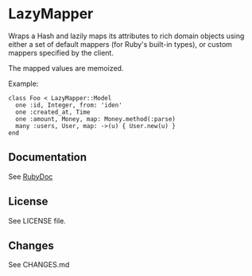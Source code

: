 # LazyMapper

Wraps a Hash and lazily maps its attributes to rich domain objects using either a set of default mappers (for Ruby's built-in types), or custom mappers specified by the client.

The mapped values are memoized.

Example:

    class Foo < LazyMapper::Model
      one :id, Integer, from: 'iden'
      one :created_at, Time
      one :amount, Money, map: Money.method(:parse)
      many :users, User, map: ->(u) { User.new(u) }
    end

## Documentation

See [RubyDoc](https://www.rubydoc.info/gems/lazy_mapper/0.4.0)

## License

See LICENSE file.

## Changes

See CHANGES.md
